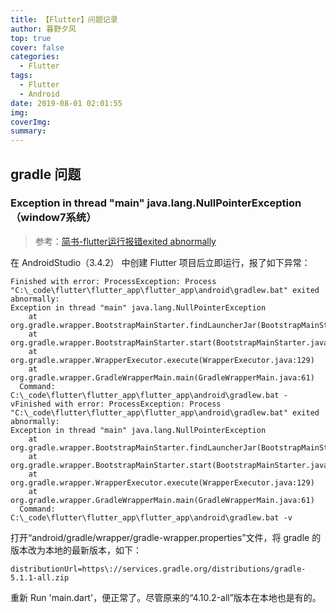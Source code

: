 ```yaml
---
title: 【Flutter】问题记录
author: 暮野夕风
top: true
cover: false
categories:
  - Flutter
tags:
  - Flutter
  - Android
date: 2019-08-01 02:01:55
img:
coverImg:
summary:
---
```



## gradle 问题

### Exception in thread "main" java.lang.NullPointerException（window7系统）

> 参考：[简书-flutter运行报错exited abnormally](https://www.jianshu.com/p/c966e58dfb79)

在 AndroidStudio（3.4.2） 中创建 Flutter 项目后立即运行，报了如下异常：
```
Finished with error: ProcessException: Process "C:\_code\flutter\flutter_app\flutter_app\android\gradlew.bat" exited abnormally:
Exception in thread "main" java.lang.NullPointerException
	at org.gradle.wrapper.BootstrapMainStarter.findLauncherJar(BootstrapMainStarter.java:34)
	at org.gradle.wrapper.BootstrapMainStarter.start(BootstrapMainStarter.java:25)
	at org.gradle.wrapper.WrapperExecutor.execute(WrapperExecutor.java:129)
	at org.gradle.wrapper.GradleWrapperMain.main(GradleWrapperMain.java:61)
  Command: C:\_code\flutter\flutter_app\flutter_app\android\gradlew.bat -vFinished with error: ProcessException: Process "C:\_code\flutter\flutter_app\flutter_app\android\gradlew.bat" exited abnormally:
Exception in thread "main" java.lang.NullPointerException
	at org.gradle.wrapper.BootstrapMainStarter.findLauncherJar(BootstrapMainStarter.java:34)
	at org.gradle.wrapper.BootstrapMainStarter.start(BootstrapMainStarter.java:25)
	at org.gradle.wrapper.WrapperExecutor.execute(WrapperExecutor.java:129)
	at org.gradle.wrapper.GradleWrapperMain.main(GradleWrapperMain.java:61)
  Command: C:\_code\flutter\flutter_app\flutter_app\android\gradlew.bat -v
```

打开“android/gradle/wrapper/gradle-wrapper.properties”文件，将 gradle 的版本改为本地的最新版本，如下：
```
distributionUrl=https\://services.gradle.org/distributions/gradle-5.1.1-all.zip
```

重新 Run 'main.dart'，便正常了。尽管原来的“4.10.2-all”版本在本地也是有的。

